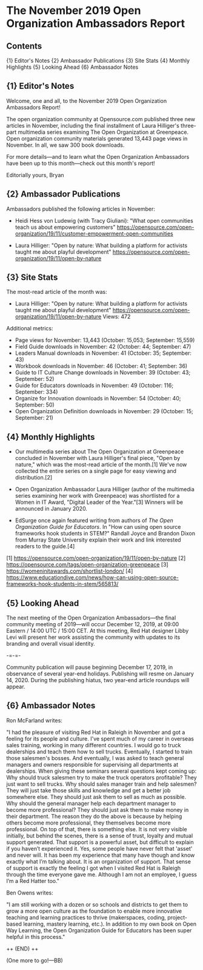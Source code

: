 # The November 2019 Open Organization Ambassadors Report

## Contents

{1} Editor's Notes
{2} Ambassador Publications
{3} Site Stats
{4} Monthly Highlights
{5} Looking Ahead
{6} Ambassador Notes

## {1} Editor's Notes

Welcome, one and all, to the November 2019 Open Organization Ambassadors Report!

The open organization community at Opensource.com published three new articles in November, including the final installment of Laura Hilliger's three-part multimedia series examining The Open Organization at Greenpeace. Open organization community materials generated 13,443 page views in November. In all, we saw 300 book downloads.

For more details—and to learn what the Open Organization Ambassadors have been up to this month—check out this month's report!

Editorially yours,
Bryan

## {2} Ambassador Publications

Ambassadors published the following articles in November:

* Heidi Hess von Ludewig (with Tracy Giuliani): "What open communities teach us about empowering customers"
https://opensource.com/open-organization/19/11/customer-empowerment-open-communities

* Laura Hilliger: "Open by nature: What building a platform for activists taught me about playful development"
https://opensource.com/open-organization/19/11/open-by-nature

## {3} Site Stats

The most-read article of the month was:

- Laura Hilliger: "Open by nature: What building a platform for activists taught me about playful development"
https://opensource.com/open-organization/19/11/open-by-nature
Views: 472

Additional metrics:

* Page views for November: 13,443 (October: 15,053; September: 15,559)
* Field Guide downloads in November: 42 (October: 44; September: 47)
* Leaders Manual downloads in November: 41 (October: 35; September: 43)
* Workbook downloads in November: 46 (October: 41; September: 36)
* Guide to IT Culture Change downloads in November: 39 (October: 43; September: 52)
* Guide for Educators downloads in November: 49 (October: 116; September: 334)
* Organize for Innovation downloads in November: 54 (October: 40; September: 50)
* Open Organization Definition downloads in November: 29 (October: 15; September: 21)

## {4} Monthly Highlights

- Our multimedia series about The Open Organization at Greenpeace concluded in November with Laura Hilliger's final piece, "Open by nature," which was the most-read article of the month.[1] We've now collected the entire series on a single page for easy viewing and distribution.[2]

- Open Organization Ambassador Laura Hilliger (author of the multimedia series examining her work with Greenpeace) was shortlisted for a Women in IT Award, "Digital Leader of the Year."[3] Winners will be announced in January 2020.

- EdSurge once again featured writing from authors of _The Open Organization Guide for Educators_. In "How can using open source frameworks hook students in STEM?" Randall Joyce and Brandon Dixon from Murray State University explain their work and link interested readers to the guide.[4]

[1] https://opensource.com/open-organization/19/11/open-by-nature
[2] https://opensource.com/tags/open-organization-greenpeace
[3] https://womeninitawards.com/shortlist-london/
[4] https://www.educationdive.com/news/how-can-using-open-source-frameworks-hook-students-in-stem/565813/

## {5} Looking Ahead

The next meeting of the Open Organization Ambassadors—the final community meeting of 2019—will occur December 12, 2019, at 09:00 Eastern / 14:00 UTC / 15:00 CET. At this meeting, Red Hat designer Libby Levi will present her work assisting the community with updates to its branding and overall visual identity.

-=-=-

Community publication will pause beginning December 17, 2019, in observance of several year-end holidays. Publishing will resme on January 14, 2020. During the publishing hiatus, two year-end article roundups will appear.

## {6} Ambassador Notes

Ron McFarland writes:

"I had the pleasure of visiting Red Hat in Raleigh in November and got a feeling for its people and culture. I've spent much of my career in overseas sales training, working in many different countries. I would go to truck dealerships and teach them how to sell trucks. Eventually, I started to train those salesmen's bosses. And eventually, I was asked to teach general managers and owners responsible for supervising all departments at dealerships. When giving these seminars several questions kept coming up: Why should truck salesmen try to make the truck operators profitable? They just want to sell trucks. Why should sales manager train and help salesmen? They will just take those skills and knowledge and get a better job somewhere else. They should just ask them to sell as much as possible. Why should the general manager help each department manager to become more professional? They should just ask them to make money in their department. The reason they do the above is because by helping others become more professional, they themselves become more professional. On top of that, there is something else. It is not very visible initially, but behind the scenes, there is a sense of trust, loyalty and mutual support generated. That support is a powerful asset, but difficult to explain if you haven’t experienced it. Yes, some people have never felt that  'asset' and never will. It has been my experience that many have though and know exactly what I’m talking about. It is an organization of support. That sense of support is exactly the feeling I got when I visited Red Hat is Raleigh through the time everyone gave me. Although I am not an employee, I guess I’m a Red Hatter too."

Ben Owens writes:

"I am still working with a dozen or so schools and districts to get them to grow a more open culture as the foundation to enable more innovative teaching and learning practices to thrive (makerspaces, coding, project-based learning, mastery learning, etc.). In addition to my own book on Open Way Learning, the Open Organization Guide for Educators has been super helpful in this process."

++ (END) ++

(One more to go!—BB)
